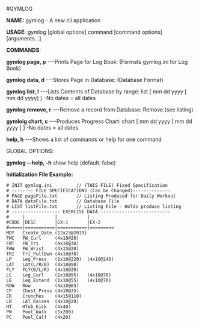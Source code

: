 ﻿#GYMLOG

**NAME:**   gymlog - A new cli application

**USAGE:**   gymlog [global options] command [command options] [arguments...]

**COMMANDS**:

**gymlog page, p** ---Prints Page for Log Book: (Formats gymlog.ini for Log Book)

**gymlog data, d** ---Stores Page in Database: (Database Format)

**gymlog list, l** ---Lists Contents of Database by range:
list [ mm dd yyyy [ mm dd yyyy] } -No dates = all dates

**gymlog remove, r** ---Remove a record from Database:
Remove <record number> (see listing)

**gymloig chart, c** ---Produces Progress Chart:
chart [ mm dd yyyy [ mm dd yyyy ] ] -No dates = all dates

**help, h** ---Shows a list of commands or help for one command

GLOBAL OPTIONS:

**gymlog --help, -h**  show help (default: false)

**Initialization File Example:**

```
# INIT gymlog.ini         // (THIS FILE) Fixed Specification
# -------- FILE SPECIFICATIONS (Can be Changed)--------------
# PAGE pageFile.txt       // Listing Produced for Daily Workout
# DATA dataFile.txt       // Database File
# LIST listFile.txt       // Listing File - Holds produce listing
# ------------------ EXERCISE DATA --------------------------
#     |           |           |
#CODE |DESC       |EX-1       |EX-2
#=====|===========|===========|=========
MDY   Create_Date (12x23@2019)  
FWC   FW_Curl     (4x10@20)
FWT   FW_Tri      (4x10@30)
FWW   FW_Wrist    (4x15@20)
TRI   Tri_PullDwn (4x10@70)
LP    Leg_Press   (1x10@220)  (4x10@240)
LAT   Lat(L/R/B)  (4x10@90)
FLY   FLY(B/L/R)  (4x10@20)
LC    Leg_Curl    (1x10@55)   (4x10@70)
LE    Leg_Extend  (1x10@55)   (4x10@70)
ROW   Row         (4x10@85)
CP    Chest_Press (4x10@35)
CR    Crunches    (4x15@110)
LR    LAT_Raises  (4x10@20)
HT    HTub_Kick   (4x40)     
PW    Pool_Walk   (5x200)
PC    Pool_Calf   (4x20)        
```




